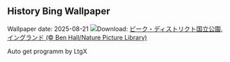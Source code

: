 ## History Bing Wallpaper
Wallpaper date: 2025-08-21
![](https://www.bing.com/th?id=OHR.WheatearBird_JA-JP4532304114_UHD.jpg&w=1000)Download: [ピーク・ディストリクト国立公園, イングランド (© Ben Hall/Nature Picture Library)](https://www.bing.com/th?id=OHR.WheatearBird_JA-JP4532304114_UHD.jpg)

Auto get programm by LtgX
